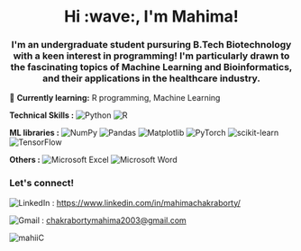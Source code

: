 <h1 align="center"> Hi :wave:, I'm Mahima!</h1>
  
<h3 align="center"> I'm an undergraduate student pursuring B.Tech Biotechnology with a keen interest in programming! I'm particularly drawn to the fascinating topics of Machine Learning and Bioinformatics, and their applications in the healthcare industry. </h3>

:seedling: **Currently learning:** R programming, Machine Learning

**Technical Skills :** ![Python](https://img.shields.io/badge/python-3670A0?style=for-the-badge&logo=python&logoColor=ffdd54)
![R](https://img.shields.io/badge/r-%23276DC3.svg?style=for-the-badge&logo=r&logoColor=white)

**ML libraries :** ![NumPy](https://img.shields.io/badge/numpy-%23013243.svg?style=for-the-badge&logo=numpy&logoColor=white)
![Pandas](https://img.shields.io/badge/pandas-%23150458.svg?style=for-the-badge&logo=pandas&logoColor=white)
![Matplotlib](https://img.shields.io/badge/Matplotlib-%23ffffff.svg?style=for-the-badge&logo=Matplotlib&logoColor=black)
![PyTorch](https://img.shields.io/badge/PyTorch-%23EE4C2C.svg?style=for-the-badge&logo=PyTorch&logoColor=white)
![scikit-learn](https://img.shields.io/badge/scikit--learn-%23F7931E.svg?style=for-the-badge&logo=scikit-learn&logoColor=white)
![TensorFlow](https://img.shields.io/badge/TensorFlow-%23FF6F00.svg?style=for-the-badge&logo=TensorFlow&logoColor=white)

**Others :** ![Microsoft Excel](https://img.shields.io/badge/Microsoft_Excel-217346?style=for-the-badge&logo=microsoft-excel&logoColor=white)
![Microsoft Word](https://img.shields.io/badge/Microsoft_Word-2B579A?style=for-the-badge&logo=microsoft-word&logoColor=white)

### Let's connect! 
![LinkedIn](https://img.shields.io/badge/linkedin-%230077B5.svg?style=for-the-badge&logo=linkedin&logoColor=white) : https://www.linkedin.com/in/mahimachakraborty/

![Gmail](https://img.shields.io/badge/Gmail-D14836?style=for-the-badge&logo=gmail&logoColor=white) : chakrabortymahima2003@gmail.com

<p><img align="center" src="https://github-readme-stats.vercel.app/api/top-langs?username=mahiiC&show_icons=true&locale=en&layout=compact" alt="mahiiC" /></p>



<!---
mahiiC/mahiiC is a ✨ special ✨ repository because its `README.md` (this file) appears on your GitHub profile.
You can click the Preview link to take a look at your changes.
--->
